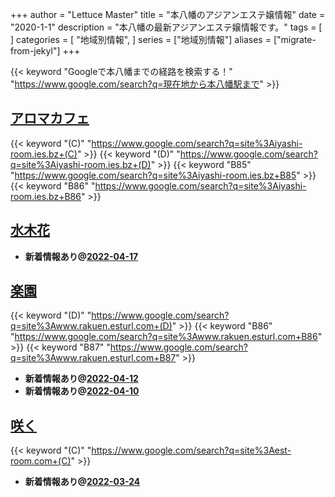 +++
author = "Lettuce Master"
title = "本八幡のアジアンエステ嬢情報"
date = "2020-1-1"
description = "本八幡の最新アジアンエステ嬢情報です。"
tags = [
]
categories = [
    "地域別情報",
]
series = ["地域別情報"]
aliases = ["migrate-from-jekyl"]
+++

{{< keyword "Googleで本八幡までの経路を検索する！" "https://www.google.com/search?q=現在地から本八幡駅まで" >}}

## [アロマカフェ](https://iyashi-room.ies.bz/)
{{< keyword "(C)" "https://www.google.com/search?q=site%3Aiyashi-room.ies.bz+(C)" >}} {{< keyword "(D)" "https://www.google.com/search?q=site%3Aiyashi-room.ies.bz+(D)" >}} {{< keyword "B85" "https://www.google.com/search?q=site%3Aiyashi-room.ies.bz+B85" >}} {{< keyword "B86" "https://www.google.com/search?q=site%3Aiyashi-room.ies.bz+B86" >}} 

## [水木花](http://hfmj15.xyz/)


- **新着情報あり@[2022-04-17](/post/2022-04-17)**
## [楽園](http://www.rakuen.esturl.com/)
{{< keyword "(D)" "https://www.google.com/search?q=site%3Awww.rakuen.esturl.com+(D)" >}} {{< keyword "B86" "https://www.google.com/search?q=site%3Awww.rakuen.esturl.com+B86" >}} {{< keyword "B87" "https://www.google.com/search?q=site%3Awww.rakuen.esturl.com+B87" >}} 

- **新着情報あり@[2022-04-12](/post/2022-04-12)**
- **新着情報あり@[2022-04-10](/post/2022-04-10)**
## [咲く](http://est-room.com/)
{{< keyword "(C)" "https://www.google.com/search?q=site%3Aest-room.com+(C)" >}} 

- **新着情報あり@[2022-03-24](/post/2022-03-24)**
